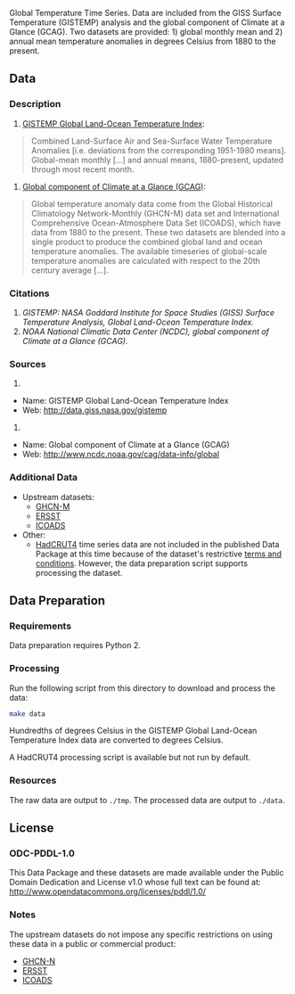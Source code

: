 Global Temperature Time Series. Data are included from the GISS Surface Temperature (GISTEMP) analysis and the global component of Climate at a Glance (GCAG). Two datasets are provided: 1) global monthly mean and 2) annual mean temperature anomalies in degrees Celsius from 1880 to the present.

## Data

### Description

1. [GISTEMP Global Land-Ocean Temperature Index][gistemp]:

  > Combined Land-Surface Air and Sea-Surface Water Temperature Anomalies [i.e. deviations from the corresponding 1951-1980 means]. Global-mean monthly [...] and annual means, 1880-present, updated through most recent month.

1. [Global component of Climate at a Glance (GCAG)][gcag]:

  > Global temperature anomaly data come from the Global Historical Climatology Network-Monthly (GHCN-M) data set and International Comprehensive Ocean-Atmosphere Data Set (ICOADS), which have data from 1880 to the present. These two datasets are blended into a single product to produce the combined global land and ocean temperature anomalies. The available timeseries of global-scale temperature anomalies are calculated with respect to the 20th century average [...].

### Citations

1. *GISTEMP: NASA Goddard Institute for Space Studies (GISS) Surface Temperature Analysis, Global Land-Ocean Temperature Index.*
1. *NOAA National Climatic Data Center (NCDC), global component of Climate at a Glance (GCAG).*

### Sources

1. 
  * Name: GISTEMP Global Land-Ocean Temperature Index
  * Web: http://data.giss.nasa.gov/gistemp
1. 
  * Name: Global component of Climate at a Glance (GCAG)
  * Web: http://www.ncdc.noaa.gov/cag/data-info/global

### Additional Data

* Upstream datasets:
  * [GHCN-M][ghcn-m]
  * [ERSST][ersst]
  * [ICOADS][icoads]
* Other:
  * [HadCRUT4][hadcrut4] time series data are not included in the published Data Package at this time because of the dataset's restrictive [terms and conditions][hadcrut4-terms]. However, the data preparation script supports processing the dataset.

## Data Preparation

### Requirements

Data preparation requires Python 2.

### Processing

Run the following script from this directory to download and process the data:

```bash
make data
```

Hundredths of degrees Celsius in the GISTEMP Global Land-Ocean Temperature Index data are converted to degrees Celsius.

A HadCRUT4 processing script is available but not run by default.

### Resources

The raw data are output to `./tmp`. The processed data are output to `./data`.

## License

### ODC-PDDL-1.0

This Data Package and these datasets are made available under the Public Domain Dedication and License v1.0 whose full text can be found at: http://www.opendatacommons.org/licenses/pddl/1.0/

### Notes

The upstream datasets do not impose any specific restrictions on using these data in a public or commercial product:

* [GHCN-N](http://www.esrl.noaa.gov/psd/data/gridded/data.ghcncams.html)
* [ERSST](http://www.esrl.noaa.gov/psd/data/gridded/data.noaa.ersst.html)
* [ICOADS](http://icoads.noaa.gov/data.icoads.html)

[gistemp]: http://data.giss.nasa.gov/gistemp/
[gcag]: http://www.ncdc.noaa.gov/cag/data-info/global
[hadcrut4]: http://www.metoffice.gov.uk/hadobs/hadcrut4/data/current/download.html#regional_series
[hadcrut4-terms]: http://www.metoffice.gov.uk/hadobs/hadcrut4/terms_and_conditions.html
[ghcn-m]: http://www.ncdc.noaa.gov/ghcnm/v3.php
[ersst]: http://www.ncdc.noaa.gov/data-access/marineocean-data/extended-reconstructed-sea-surface-temperature-ersst-v3b
[icoads]: http://icoads.noaa.gov/
